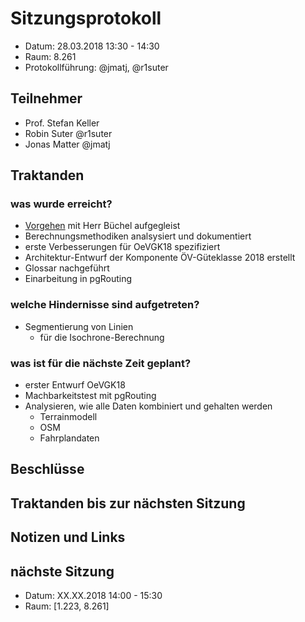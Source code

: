 # Sitzungsprotokoll

* Datum: 28.03.2018 13:30 - 14:30
* Raum: 8.261
* Protokollführung: @jmatj, @r1suter

## Teilnehmer

* Prof. Stefan Keller
* Robin Suter @r1suter
* Jonas Matter @jmatj

## Traktanden

### was wurde erreicht?

* [Vorgehen](07_meeting_220318.md) mit Herr Büchel aufgegleist 
* Berechnungsmethodiken analsysiert und dokumentiert
* erste Verbesserungen für OeVGK18 spezifiziert
* Architektur-Entwurf der Komponente ÖV-Güteklasse 2018 erstellt
* Glossar nachgeführt
* Einarbeitung in pgRouting

### welche Hindernisse sind aufgetreten?

* Segmentierung von Linien
    * für die Isochrone-Berechnung

### was ist für die nächste Zeit geplant?

* erster Entwurf OeVGK18
* Machbarkeitstest mit pgRouting
* Analysieren, wie alle Daten kombiniert und gehalten werden
    * Terrainmodell
    * OSM
    * Fahrplandaten

## Beschlüsse

## Traktanden bis zur nächsten Sitzung

## Notizen und Links

## nächste Sitzung

* Datum: XX.XX.2018 14:00 - 15:30
* Raum: [1.223, 8.261]
